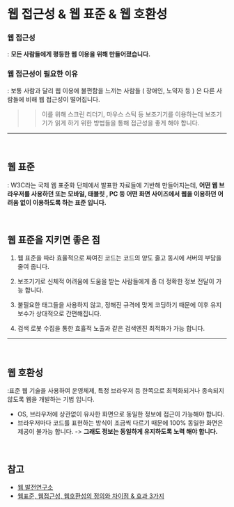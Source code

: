# 웹 접근성 & 웹 표준 & 웹 호환성

### 웹 접근성
: __모든 사람들에게 평등한 웹 이용을 위해 만들어졌습니다.__

### 웹 접근성이 필요한 이유
: 보통 사람과 달리 웹 이용에 불편함을 느끼는 사람들 ( 장애인, 노약자 등 ) 은 다른 사람들에 비해 웹 접근성이 떨어집니다.
>> 이를 위해 스크린 리더기, 마우스 스틱 등 보조기기를 이용하는데 보조기기가 읽게 하기 위한 방법들을 통해 접근성을 좋게 해야 합니다.

---
<br>

## 웹 표준

​: W3C라는 국제 웹 표준화 단체에서 발표한 자료들에 기반해 만들어지는데, __어떤 웹 브라우저를 사용하던 또는 모바일, 태블릿 , PC 등 어떤 화면 사이즈에서 웹을 이용하던 어려움 없이 이용하도록 하는 표준 입니다.__

<br>

## 웹 표준을 지키면 좋은 점
1. 웹 표준을 따라 효율적으로 짜여진 코드는 코드의 양도 줄고 동시에 서버의 부담을 줄여 줍니다.

2. 보조기기로 신체적 어려움에 도움을 받는 사람들에게 좀 더 정확한 정보 전달이 가능 합니다.

3. 불필요한 태그들을 사용하지 않고, 정해진 규격에 맞게 코딩하기 때문에 이후 유지보수가 상대적으로 간편해집니다. 

4. 검색 로봇 수집을 통한 효휼적 노출과 같은 검색엔진 최적화가 가능 합니다.
---
<br>

## 웹 호환성
:표준 웹 기술을 사용하여 운영체제, 특정 브라우저 등 한쪽으로 최적화되거나 종속되지 않도록 웹을 개발하는 기법 입니다. 

- OS, 브라우저에 상관없이 유사한 화면으로 동일한 정보에 접근이 가능해야 합니다.
- 브라우저마다 코드를 표현하는 방식이 조금씩 다르기 때문에 100% 동일한 화면은 제공이 불가능 합니다.  -> __그래도 정보는 동일하게 유지하도록 노력 해야 합니다.__

<br>

## 참고
- [웹 발전연구소](http://www.smartebiz.kr/new/subpage02_02.html)
- [웹표준, 웹접근성, 웹호환성의 정의와 차이점 & 효과 3가지](https://codingfirst.kr/%EC%9B%B9%ED%91%9C%EC%A4%80-%EC%9B%B9%EC%A0%91%EA%B7%BC%EC%84%B1-%EC%9B%B9%ED%98%B8%ED%99%98%EC%84%B1%EC%9D%98-%EC%B0%A8%EC%9D%B4%EC%A0%90%EA%B3%BC-%EC%9E%A5%EC%A0%90/)
​